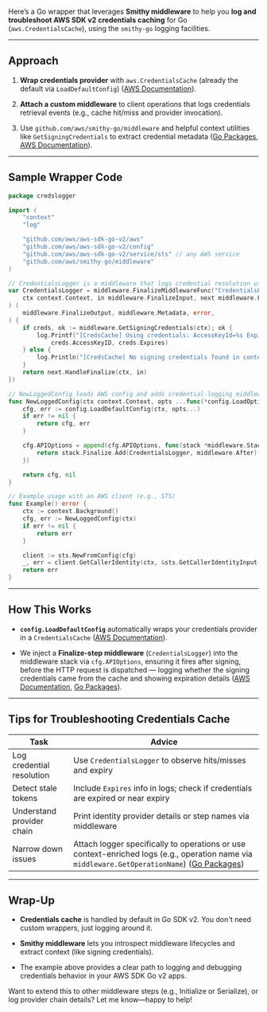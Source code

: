 Here’s a Go wrapper that leverages **Smithy middleware** to help you **log and troubleshoot AWS SDK v2 credentials caching** for Go (`aws.CredentialsCache`), using the `smithy-go` logging facilities.

---

## Approach

1. **Wrap credentials provider** with `aws.CredentialsCache` (already the default via `LoadDefaultConfig`) ([AWS Documentation](https://docs.aws.amazon.com/sdk-for-go/v2/developer-guide/migrate-gosdk.html?utm_source=chatgpt.com "Migrate to the AWS SDK for Go v2")).
    
2. **Attach a custom middleware** to client operations that logs credentials retrieval events (e.g., cache hit/miss and provider invocation).
    
3. Use `github.com/aws/smithy-go/middleware` and helpful context utilities like `GetSigningCredentials` to extract credential metadata ([Go Packages](https://pkg.go.dev/github.com/aws/aws-sdk-go-v2/aws/middleware?utm_source=chatgpt.com "middleware package - github.com/aws/aws-sdk-go-v2/aws ..."), [AWS Documentation](https://docs.aws.amazon.com/sdk-for-go/v2/developer-guide/middleware.html?utm_source=chatgpt.com "Customizing the AWS SDK for Go v2 Client Requests with Middleware")).
    

---

## Sample Wrapper Code

```go
package credslogger

import (
    "context"
    "log"

    "github.com/aws/aws-sdk-go-v2/aws"
    "github.com/aws/aws-sdk-go-v2/config"
    "github.com/aws/aws-sdk-go-v2/service/sts" // any AWS service
    "github.com/aws/smithy-go/middleware"
)

// CredentialsLogger is a middleware that logs credential resolution usage.
var CredentialsLogger = middleware.FinalizeMiddlewareFunc("CredentialsLogger", func(
    ctx context.Context, in middleware.FinalizeInput, next middleware.FinalizeHandler,
) (
    middleware.FinalizeOutput, middleware.Metadata, error,
) {
    if creds, ok := middleware.GetSigningCredentials(ctx); ok {
        log.Printf("[CredsCache] Using credentials: AccessKeyId=%s Expiry=%v",
            creds.AccessKeyID, creds.Expires)
    } else {
        log.Println("[CredsCache] No signing credentials found in context")
    }
    return next.HandleFinalize(ctx, in)
})

// NewLoggedConfig loads AWS config and adds credential-logging middleware.
func NewLoggedConfig(ctx context.Context, opts ...func(*config.LoadOptions) error) (aws.Config, error) {
    cfg, err := config.LoadDefaultConfig(ctx, opts...)
    if err != nil {
        return cfg, err
    }

    cfg.APIOptions = append(cfg.APIOptions, func(stack *middleware.Stack) error {
        return stack.Finalize.Add(CredentialsLogger, middleware.After)
    })

    return cfg, nil
}

// Example usage with an AWS client (e.g., STS)
func Example() error {
    ctx := context.Background()
    cfg, err := NewLoggedConfig(ctx)
    if err != nil {
        return err
    }

    client := sts.NewFromConfig(cfg)
    _, err = client.GetCallerIdentity(ctx, &sts.GetCallerIdentityInput{})
    return err
}
```

---

## How This Works

- **`config.LoadDefaultConfig`** automatically wraps your credentials provider in a `CredentialsCache` ([AWS Documentation](https://docs.aws.amazon.com/sdk-for-go/v2/developer-guide/migrate-gosdk.html?utm_source=chatgpt.com "Migrate to the AWS SDK for Go v2")).
    
- We inject a **Finalize-step middleware** (`CredentialsLogger`) into the middleware stack via `cfg.APIOptions`, ensuring it fires after signing, before the HTTP request is dispatched — logging whether the signing credentials came from the cache and showing expiration details ([AWS Documentation](https://docs.aws.amazon.com/sdk-for-go/v2/developer-guide/middleware.html?utm_source=chatgpt.com "Customizing the AWS SDK for Go v2 Client Requests with Middleware"), [Go Packages](https://pkg.go.dev/github.com/aws/aws-sdk-go-v2/aws/middleware?utm_source=chatgpt.com "middleware package - github.com/aws/aws-sdk-go-v2/aws ...")).
    

---

## Tips for Troubleshooting Credentials Cache

|Task|Advice|
|---|---|
|Log credential resolution|Use `CredentialsLogger` to observe hits/misses and expiry|
|Detect stale tokens|Include `Expires` info in logs; check if credentials are expired or near expiry|
|Understand provider chain|Print identity provider details or step names via middleware|
|Narrow down issues|Attach logger specifically to operations or use context-enriched logs (e.g., operation name via `middleware.GetOperationName`) ([Go Packages](https://pkg.go.dev/github.com/aws/aws-sdk-go-v2/aws/middleware?utm_source=chatgpt.com "middleware package - github.com/aws/aws-sdk-go-v2/aws ..."))|

---

## Wrap-Up

- **Credentials cache** is handled by default in Go SDK v2. You don't need custom wrappers, just logging around it.
    
- **Smithy middleware** lets you introspect middleware lifecycles and extract context (like signing credentials).
    
- The example above provides a clear path to logging and debugging credentials behavior in your AWS SDK Go v2 apps.
    

Want to extend this to other middleware steps (e.g., Initialize or Serialize), or log provider chain details? Let me know—happy to help!